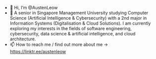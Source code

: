- 👋 Hi, I’m @AustenLeow
- 👀 A senior in Singapore Management University studying Computer Science (Artificial Intelligence & Cybersecurity) with a 2nd major in Information Systems (Digitalisation & Cloud Solutions). I am currently exploring my interests in the fields of software engineering, cybersecurity, data science & artificial intelligence, and cloud architecture.
- 📫 How to reach me / find out more about me -> https://linktr.ee/austenleow
